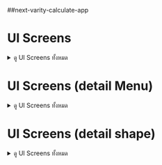##next-varity-calculate-app

# UI Screens

<details>
<summary>ดู UI Screens ทั้งหมด</summary>

| Login | Menu | shape |
|-------|------|------|
| ![Login](https://github.com/user-attachments/assets/18e0d8d5-416f-40f9-991c-d89035fc78db) | ![Menu](https://github.com/user-attachments/assets/37b6ff3a-5481-4667-a46d-e5733c364746) | ![shape](https://github.com/user-attachments/assets/4527c085-4898-40f5-aae1-14623d556dc1) |

</details>


# UI Screens (detail Menu)


<details>
<summary>ดู UI Screens ทั้งหมด</summary>

| moneyshare | BMI | BMR |
|-------|------|------|
| ![moneyshare](https://github.com/user-attachments/assets/3d21e7f4-6def-4d4d-bb9d-7798ac77e216) | ![BMI](https://github.com/user-attachments/assets/4753589a-796f-411e-bd41-7ed80d0405f1) | ![BMR](https://github.com/user-attachments/assets/888281c0-4794-42f6-ad4a-5b09201c0e4e) |

</details>

# UI Screens (detail shape)

<details>
<summary>ดู UI Screens ทั้งหมด</summary>

| triangle | square | circle |
|-------|------|------|
| ![triangle](https://github.com/user-attachments/assets/b646a812-fc4a-41ec-948a-3e22612173a0) | ![square](https://github.com/user-attachments/assets/ec8eb277-1ff4-4363-b320-94a0296b49af) | ![circle](https://github.com/user-attachments/assets/998d7276-e641-45c7-bfb1-c36f690610ef) |

</details>




